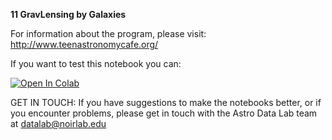 **11 GravLensing by Galaxies**

For information about the program, please visit: http://www.teenastronomycafe.org/

If you want to test this notebook you can: 

[![Open In Colab](https://colab.research.google.com/assets/colab-badge.svg)](https://colab.research.google.com/github/astro-datalab/notebooks-latest/blob/master/06_EPO/e-TeenAstronomyCafe/11_GravLensing_by_Galaxies/Gravitional_Lensing_by_Galaxies.ipynb)

GET IN TOUCH: If you have suggestions to make the notebooks better, or if you encounter problems, please get in touch with the Astro Data Lab team at datalab@noirlab.edu



